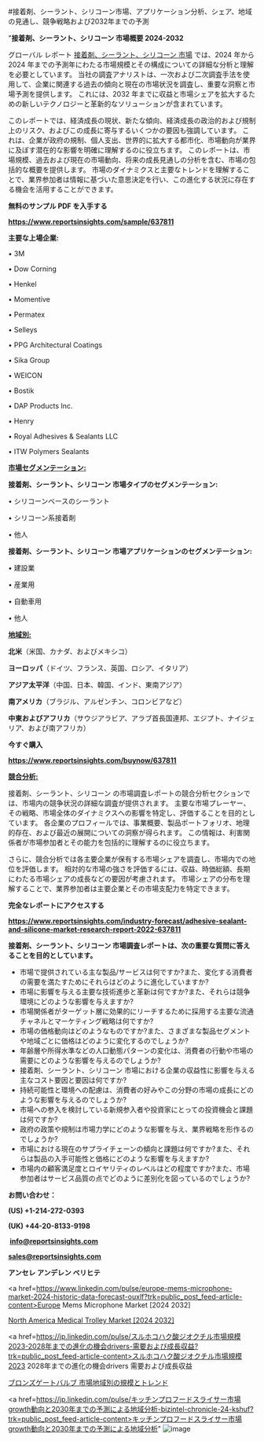 #接着剤、シーラント、シリコーン市場、アプリケーション分析、シェア、地域の見通し、競争戦略および2032年までの予測

"<strong>接着剤、シーラント、シリコーン 市場概要 2024-2032</strong>

グローバル レポート <a href=https://www.reportsinsights.com/sample/637811>接着剤、シーラント、シリコーン 市場</a> では、2024 年から 2024 年までの予測年にわたる市場規模とその構成についての詳細な分析と理解を必要としています。 当社の調査アナリストは、一次および二次調査手法を使用して、企業に関連する過去の傾向と現在の市場状況を調査し、重要な洞察と市場予測を提供します。 これには、2032 年までに収益と市場シェアを拡大​​するための新しいテクノロジーと革新的なソリューションが含まれています。

このレポートでは、経済成長の現状、新たな傾向、経済成長の政治的および規制上のリスク、およびこの成長に寄与するいくつかの要因も強調しています。 これは、企業が政府の規制、個人支出、世界的に拡大する都市化、市場動向が業界に及ぼす潜在的な影響を明確に理解するのに役立ちます。 このレポートは、市場規模、過去および現在の市場動向、将来の成長見通しの分析を含む、市場の包括的な概要を提供します。 市場のダイナミクスと主要なトレンドを理解することで、業界参加者は情報に基づいた意思決定を行い、この進化する状況に存在する機会を活用することができます。

<strong><b>無料のサンプル PDF を入手する</b></strong>

<a href=https://www.reportsinsights.com/sample/637811><strong><u>https://www.reportsinsights.com/sample/637811</u></strong></a>

<strong>主要な上場企業:</strong>

• 3M

• Dow Corning

• Henkel

• Momentive

• Permatex

• Selleys

• PPG Architectural Coatings

• Sika Group

• WEICON

• Bostik

• DAP Products Inc.

• Henry

• Royal Adhesives & Sealants LLC

• ITW Polymers Sealants

<strong><u>市場セグメンテーション</u></strong><strong><u>:</u></strong>

<strong>接着剤、シーラント、シリコーン 市場タイプのセグメンテーション:</strong>

• シリコーンベースのシーラント

• シリコーン系接着剤

• 他人

<strong>接着剤、シーラント、シリコーン 市場アプリケーションのセグメンテーション:</strong>

• 建設業

• 産業用

• 自動車用

• 他人

<strong><u>地域別</u></strong><strong><u>:</u></strong>

<strong>北米</strong>（米国、カナダ、およびメキシコ）

<strong>ヨーロッパ</strong>（ドイツ、フランス、英国、ロシア、イタリア）

<strong>アジア太平洋</strong>（中国、日本、韓国、インド、東南アジア）

<strong>南アメリカ</strong>（ブラジル、アルゼンチン、コロンビアなど）

<strong>中東およびアフリカ</strong>（サウジアラビア、アラブ首長国連邦、エジプト、ナイジェリア、および南アフリカ）

<strong>今すぐ購入</strong>

<a href=https://www.reportsinsights.com/buynow/637811><strong><u>https://www.reportsinsights.com/buynow/637811</u></strong></a>

<strong><u>競合分析:</u></strong>

接着剤、シーラント、シリコーン の市場調査レポートの競合分析セクションでは、市場内の競争状況の詳細な調査が提供されます。 主要な市場プレーヤー、その戦略、市場全体のダイナミクスへの影響を特定し、評価することを目的としています。 各企業のプロフィールでは、事業概要、製品ポートフォリオ、地理的存在、および最近の展開についての洞察が得られます。 この情報は、利害関係者が市場参加者とその能力を包括的に理解するのに役立ちます。

さらに、競合分析では各主要企業が保有する市場シェアを調査し、市場内での地位を評価します。 相対的な市場の強さを評価するには、収益、時価総額、長期にわたる市場シェアの成長などの要因が考慮されます。 市場シェアの分布を理解することで、業界参加者は主要企業とその市場支配力を特定できます。

<strong>完全なレポートにアクセスする</strong>

<a href=https://www.reportsinsights.com/industry-forecast/adhesive-sealant-and-silicone-market-research-report-2022-637811><strong><u><b>https://www.reportsinsights.com/industry-forecast/adhesive-sealant-and-silicone-market-research-report-2022-637811</b></u></strong></a>

<strong><b>接着剤、シーラント、シリコーン 市場調査レポートは、次の重要な質問に答えることを目的としています。</b></strong>
<ul>
  <li>市場で提供されている主な製品/サービスは何ですか?また、変化する消費者の需要を満たすためにそれらはどのように進化していますか?</li>
  <li>市場に影響を与える主要な技術進歩と革新は何ですか?また、それらは競争環境にどのような影響を与えますか?</li>
  <li>市場関係者がターゲット層に効果的にリーチするために採用する主要な流通チャネルとマーケティング戦略は何ですか?</li>
  <li>市場の価格動向はどのようなものですか?また、さまざまな製品セグメントや地域ごとに価格はどのように変化するのでしょうか?</li>
  <li>年齢層や所得水準などの人口動態パターンの変化は、消費者の行動や市場の需要にどのような影響を与えるのでしょうか?</li>
  <li>接着剤、シーラント、シリコーン 市場における企業の収益性に影響を与える主なコスト要因と要因は何ですか?</li>
  <li>持続可能性と環境への配慮は、消費者の好みやこの分野の市場の成長にどのような影響を与えるのでしょうか?</li>
  <li>市場への参入を検討している新規参入者や投資家にとっての投資機会と課題は何ですか?</li>
  <li>政府の政策や規制は市場力学にどのような影響を与え、業界戦略を形作るのでしょうか?</li>
  <li>市場における現在のサプライチェーンの傾向と課題は何ですか?また、それらは製品の入手可能性と価格にどのような影響を与えますか?</li>
  <li>市場内の顧客満足度とロイヤリティのレベルはどの程度ですか?また、市場参加者はサービス品質の点でどのように差別化を図っているのでしょうか?</li>
</ul>
<strong>お問い合わせ：</strong>

<strong>(US) +1-214-272-0393</strong>

<strong>(UK) +44-20-8133-9198</strong>

<strong> </strong><a href=info@reportsinsights.com><strong><u>info@reportsinsights.com</u></strong></a>

<a href=sales@reportsinsights.com><strong><u>sales@reportsinsights.com</u></strong></a>

<strong>アンセレ アンデレン ベリヒテ</strong>

<a href=https://www.linkedin.com/pulse/europe-mems-microphone-market-2024-historic-data-forecast-ouxlf?trk=public_post_feed-article-content>Europe Mems Microphone Market [2024 2032]</a>

<a href=https://www.linkedin.com/pulse/north-america-medical-trolley-market-growth-focused-goe3f/>North America Medical Trolley Market [2024 2032]</a>

<a href=https://jp.linkedin.com/pulse/スルホコハク酸ジオクチル市場規模2023-2028年までの進化の機会drivers-需要および成長収益?trk=public_post_feed-article-content>スルホコハク酸ジオクチル市場規模2023 2028年までの進化の機会drivers 需要および成長収益</a>

<a href=https://www.linkedin.com/pulse/ブロンズゲートバルブ-市場地域別の規模とトレンド-infopulse-daily-360/>ブロンズゲートバルブ 市場地域別の規模とトレンド</a>

<a href=https://jp.linkedin.com/pulse/キッチンプロフードスライサー市場growth動向と2030年までの予測による地域分析-bizintel-chronicle-24-kshuf?trk=public_post_feed-article-content>キッチンプロフードスライサー市場growth動向と2030年までの予測による地域分析</a>"
![image](https://github.com/ahaan12367/RIMarket24/assets/158471582/7a2aead5-319d-427d-98f8-073b32a53b58)
